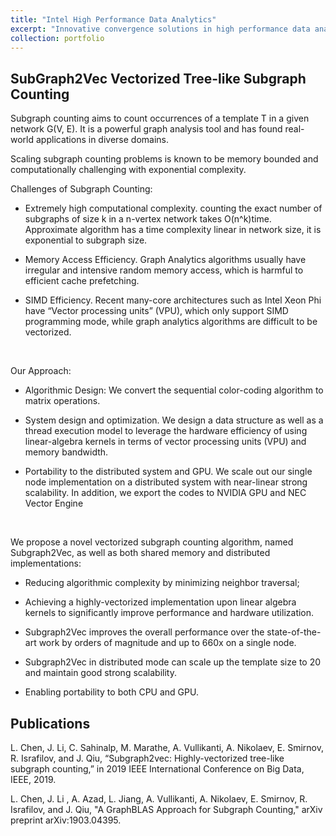 ```yaml
---
title: "Intel High Performance Data Analytics"
excerpt: "Innovative convergence solutions in high performance data analytics and simulation software development using Intel architecture.<br/><img src='/images/500x300.png'>"
collection: portfolio
---
```


## SubGraph2Vec Vectorized Tree-like Subgraph Counting

Subgraph counting aims to count occurrences of a template T in a given network G(V, E). It is a powerful graph analysis tool and has found real-world applications in diverse domains.

 

Scaling subgraph counting problems is known to be memory bounded and computationally challenging with exponential complexity.

 

Challenges of Subgraph Counting:

* Extremely high computational complexity. counting the exact number of subgraphs of size k in a n-vertex network takes O(n^k)time. Approximate  algorithm has a time complexity linear in network size, it is exponential to subgraph size.

* Memory Access Efficiency. Graph Analytics algorithms usually have irregular and intensive random memory access, which is harmful to efficient cache prefetching.

* SIMD Efficiency. Recent many-core architectures such as Intel Xeon Phi have “Vector processing units” (VPU), which only support SIMD programming mode, while graph analytics algorithms are difficult to be vectorized.

​

Our Approach:

* Algorithmic Design: We convert the sequential color-coding algorithm to matrix operations.

* System design and optimization. We design a data structure as well as a thread execution model to leverage the hardware efficiency of using linear-algebra kernels in terms of vector processing units (VPU) and memory bandwidth.

* Portability to the distributed system and GPU. We scale out our single node implementation on a distributed system with near-linear strong scalability. In addition, we export the codes to NVIDIA GPU and NEC Vector Engine

​

We propose a novel vectorized subgraph counting algorithm, named Subgraph2Vec, as well as both shared memory and distributed implementations:

* Reducing algorithmic complexity by minimizing neighbor traversal;

* Achieving a highly-vectorized implementation upon linear algebra kernels to significantly improve performance and hardware utilization.

* Subgraph2Vec improves the overall performance over the state-of-the-art work by orders of magnitude and up to 660x on a single node.

* Subgraph2Vec in distributed mode can scale up the template size to 20 and maintain good strong scalability.

* Enabling portability to both CPU and GPU.

## Publications

L.  Chen,  J.  Li,  C.  Sahinalp,  M.  Marathe,  A.  Vullikanti,  A.  Nikolaev, E.  Smirnov,  R.  Israfilov,  and  J.  Qiu,  “Subgraph2vec:   Highly-vectorized tree-like  subgraph  counting,”  in 2019 IEEE International Conference on Big Data, IEEE, 2019.

 

L. Chen, J.  Li , A. Azad, L. Jiang, A.  Vullikanti,  A.  Nikolaev, E.  Smirnov,  R.  Israfilov,  and  J.  Qiu,  "A GraphBLAS Approach for Subgraph Counting," arXiv preprint arXiv:1903.04395.


